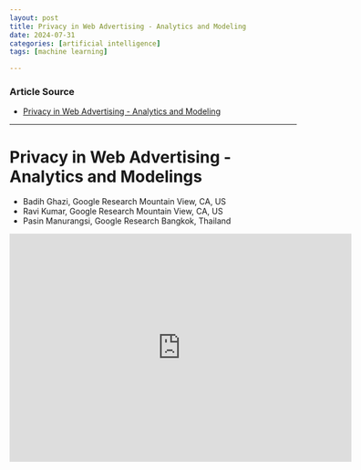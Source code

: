 ```yaml
---
layout: post
title: Privacy in Web Advertising - Analytics and Modeling
date: 2024-07-31
categories: [artificial intelligence]
tags: [machine learning]

---
```


### Article Source


* [Privacy in Web Advertising - Analytics and Modeling](https://www.youtube.com/watch?v=qaiDxriCEmQ)

---



# Privacy in Web Advertising - Analytics and Modelings 

* Badih Ghazi, Google Research Mountain View, CA, US
* Ravi Kumar, Google Research Mountain View, CA, US
* Pasin Manurangsi, Google Research Bangkok, Thailand


<iframe width="600" height="400" src="https://www.youtube.com/embed/qaiDxriCEmQ?si=AZ2dxdX2tsXnGGkb" title="YouTube video player" frameborder="0" allow="accelerometer; autoplay; clipboard-write; encrypted-media; gyroscope; picture-in-picture; web-share" referrerpolicy="strict-origin-when-cross-origin" allowfullscreen></iframe>